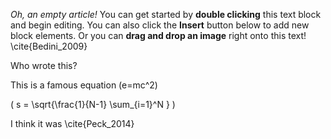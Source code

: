 _Oh, an empty article!_ You can get started by **double clicking** this text block and begin editing. You can also click the **Insert** button below to add new block elements. Or you can **drag and drop an image** right onto this text! \cite{Bedini_2009}

Who wrote this?

This is a famous equation \(e=mc^2\)

\( s = \sqrt{\frac{1}{N-1} \sum_{i=1}^N } \)

I think it was \cite{Peck_2014}